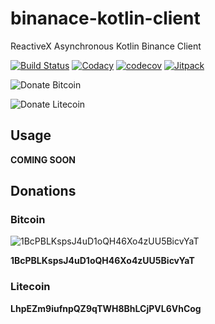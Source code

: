 # binanace-kotlin-client
ReactiveX Asynchronous Kotlin Binance Client

[![Build Status](https://travis-ci.org/cluttered-cryptocurrency/binance-kotlin-client.svg?branch=master)](https://travis-ci.org/cluttered-cryptocurrency/binance-kotlin-client)
[![Codacy](https://api.codacy.com/project/badge/Grade/67a52e9c4fd34cc687be9f342d11f828)](https://www.codacy.com/app/cluttered-code/binanace-kotlin-client?utm_source=github.com&amp;utm_medium=referral&amp;utm_content=cluttered-cryptocurrency/binanace-kotlin-client&amp;utm_campaign=Badge_Grade)
[![codecov](https://codecov.io/gh/cluttered-cryptocurrency/binanace-kotlin-client/branch/master/graph/badge.svg)](https://codecov.io/gh/cluttered-cryptocurrency/binanace-kotlin-client)
[![Jitpack](https://jitpack.io/v/cluttered-cryptocurrency/binanace-kotlin-client.svg)](https://jitpack.io/#cluttered-cryptocurrency/binanace-kotlin-client)

![Donate Bitcoin](https://img.shields.io/badge/Donate_Bitcoin-1BcPBLKspsJ4uD1oQH46Xo4zUU5BicvYaT-yellow.svg)

![Donate Litecoin](https://img.shields.io/badge/Donate_Litecoin-LhpEZm9iufnpQZ9qTWH8BhLCjPVL6VhCog-a4a4a8.svg)

## Usage

**COMING SOON**

## Donations

### Bitcoin
![1BcPBLKspsJ4uD1oQH46Xo4zUU5BicvYaT](https://raw.githubusercontent.com/cluttered-cryptocurrency/bittrex-kotlin-client/master/qr-codes/bitcoin-qr-1BcPBLKspsJ4uD1oQH46Xo4zUU5BicvYaT.png)

**1BcPBLKspsJ4uD1oQH46Xo4zUU5BicvYaT**

### Litecoin
**LhpEZm9iufnpQZ9qTWH8BhLCjPVL6VhCog**
